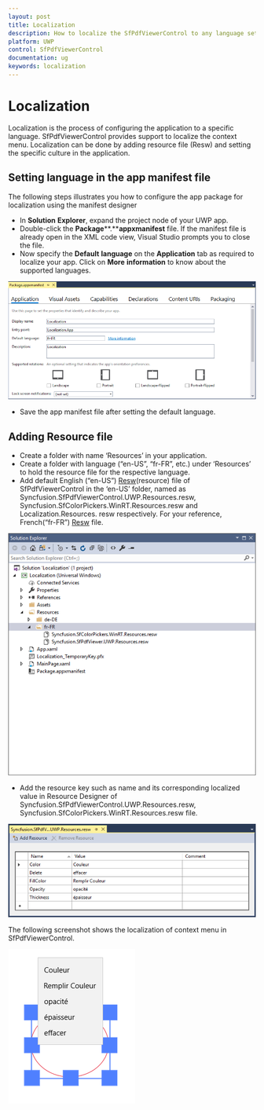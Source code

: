 ```yaml
---
layout: post
title: Localization
description: How to localize the SfPdfViewerControl to any language settings
platform: UWP
control: SfPdfViewerControl
documentation: ug
keywords: localization
---
```

# Localization

Localization is the process of configuring the application to a specific language. SfPdfViewerControl provides support to localize the context menu. Localization can be done by adding resource file (Resw) and setting the specific culture in the application.

## Setting language in the app manifest file

The following steps illustrates you how to configure the app package for localization using the manifest designer

* In **Solution** **Explorer**, expand the project node of your UWP app.
* Double-click the **Package****.****appxmanifest** file. If the manifest file is already open in the XML code view, Visual Studio prompts you to close the file.
* Now specify the **Default** **language** on the **Application** tab as required to localize your app. Click on **More** **information** to know about the supported languages.

![Package manifest](Localization_images/Localization_img1.png)


* Save the app manifest file after setting the default language.

## Adding Resource file

* Create a folder with name ‘Resources’ in your application.
* Create a folder with language (“en-US”, “fr-FR”, etc.) under ‘Resources’ to hold the resource file for the respective language.
* Add default English (“en-US”) [Resw](http://www.syncfusion.com/downloads/support/directtrac/general/ze/RESOUR~1154747619)(resource) file of SfPdfViewerControl in the ‘en-US’ folder, named as Syncfusion.SfPdfViewerControl.UWP.Resources.resw, Syncfusion.SfColorPickers.WinRT.Resources.resw and Localization.Resources. resw respectively. For your reference, French(“fr-FR”) [Resw](www.syncfusion.com/downloads/support/directtrac/general/ze/Resources_file814070975) file.

![Culture resources](Localization_images/Localization_img2.png)


* Add the resource key such as name and its corresponding localized value in Resource Designer of Syncfusion.SfPdfViewerControl.UWP.Resources.resw, Syncfusion.SfColorPickers.WinRT.Resources.resw file.

![Resource Dictionary](Localization_images/Localization_img3.png)


The following screenshot shows the localization of context menu in SfPdfViewerControl.

![Output](Localization_images/Localization_img4.png)

